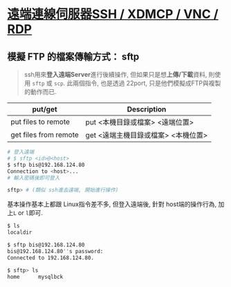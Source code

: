 # [遠端連線伺服器SSH / XDMCP / VNC / RDP](http://linux.vbird.org/linux_server/0310telnetssh.php#ssh_client)

## 模擬 FTP 的檔案傳輸方式： sftp
> ssh用來**登入遠端Server**進行後續操作, 但如果只是想**上傳/下載**資料, 則使用 `sftp` 或 `scp`. 此兩個指令, 也是透過 22port, 只是他們模擬成FTP與複製的動作而已.


put/get               | Description
--------------------- | -----------------------------------
put files to   remote | put <本機目錄或檔案> <遠端位置>
get files from remote | get <遠端主機目錄或檔案> <本機位置> 


```sh
# 登入遠端
# $ sftp <id>@<host>
$ sftp bis@192.168.124.80
Connection to <host>...
# 輸入密碼後即可登入

sftp> # (類似 ssh進去遠端, 開始進行操作)
```

基本操作基本上都跟 Linux指令差不多, 但登入遠端後, 針對 host端的操作行為, 加上`L` or `l`即可.
```sh
$ ls
localdir

$ sftp bis@192.168.124.80
bis@192.168.124.80''s password:
Connected to 192.168.124.80.

$ sftp> ls
home      mysqlbck
```